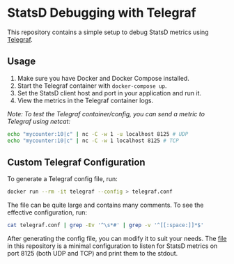 # StatsD Debugging with Telegraf

This repository contains a simple setup to debug StatsD metrics using
[Telegraf](https://github.com/influxdata/telegraf).

## Usage

1. Make sure you have Docker and Docker Compose installed.
2. Start the Telegraf container with `docker-compose up`.
3. Set the StatsD client host and port in your application and run it.
4. View the metrics in the Telegraf container logs.

_Note: To test the Telegraf container/config, you can send a metric to Telegraf
using netcat:_

```sh
echo "mycounter:10|c" | nc -C -w 1 -u localhost 8125 # UDP
echo "mycounter:10|c" | nc -C -w 1 localhost 8125 # TCP
```

## Custom Telegraf Configuration

To generate a Telegraf config file, run:

```sh
docker run --rm -it telegraf --config > telegraf.conf
```

The file can be quite large and contains many comments. To see the effective
configuration, run:

```sh
cat telegraf.conf | grep -Ev '^\s*#' | grep -v '^[[:space:]]*$'
```

After generating the config file, you can modify it to suit your needs. The
[file](./telegraf.conf) in this repository is a minimal configuration to listen
for StatsD metrics on port 8125 (both UDP and TCP) and print them to the stdout.
